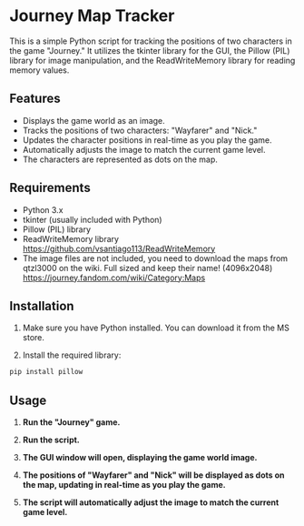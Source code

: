 # Journey Map Tracker

This is a simple Python script for tracking the positions of two characters in the game "Journey." It utilizes the tkinter library for the GUI, the Pillow (PIL) library for image manipulation, and the ReadWriteMemory library for reading memory values.

## Features

- Displays the game world as an image.
- Tracks the positions of two characters: "Wayfarer" and "Nick."
- Updates the character positions in real-time as you play the game.
- Automatically adjusts the image to match the current game level.
- The characters are represented as dots on the map.

## Requirements

- Python 3.x
- tkinter (usually included with Python)
- Pillow (PIL) library
- ReadWriteMemory library https://github.com/vsantiago113/ReadWriteMemory
- The image files are not included, you need to download the maps from qtzl3000 on the wiki. Full sized and keep their name! (4096x2048) https://journey.fandom.com/wiki/Category:Maps

## Installation

1. Make sure you have Python installed. You can download it from the MS store.

2. Install the required library:

```bash
pip install pillow
```

## Usage

1. **Run the "Journey" game.**

2. **Run the script.**

3. **The GUI window will open, displaying the game world image.**

4. **The positions of "Wayfarer" and "Nick" will be displayed as dots on the map, updating in real-time as you play the game.**

5. **The script will automatically adjust the image to match the current game level.**


